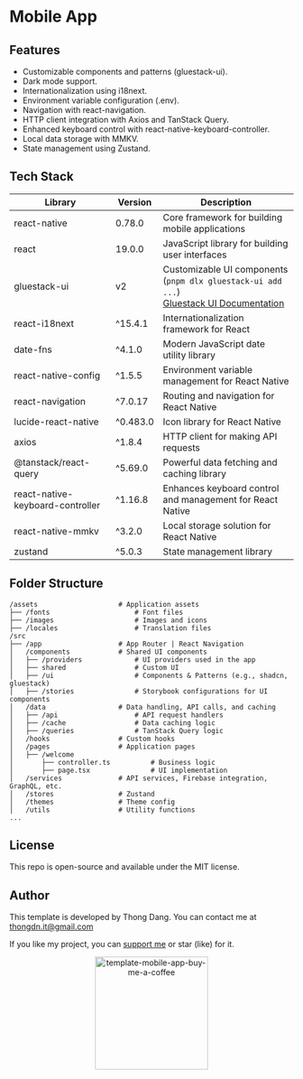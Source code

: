 # Mobile App

## Features

- Customizable components and patterns (gluestack-ui).
- Dark mode support.
- Internationalization using i18next.
- Environment variable configuration (.env).
- Navigation with react-navigation.
- HTTP client integration with Axios and TanStack Query.
- Enhanced keyboard control with react-native-keyboard-controller.
- Local data storage with MMKV.
- State management using Zustand.

## Tech Stack

| Library                          | Version  | Description                                                                                                                                            |
| -------------------------------- | -------- | ------------------------------------------------------------------------------------------------------------------------------------------------------ |
| react-native                     | 0.78.0   | Core framework for building mobile applications                                                                                                        |
| react                            | 19.0.0   | JavaScript library for building user interfaces                                                                                                        |
| gluestack-ui                     | v2       | Customizable UI components (`pnpm dlx gluestack-ui add ...`) <br> [Gluestack UI Documentation](https://gluestack.io/ui/docs/components/all-components) |
| react-i18next                    | ^15.4.1  | Internationalization framework for React                                                                                                               |
| date-fns                         | ^4.1.0   | Modern JavaScript date utility library                                                                                                                 |
| react-native-config              | ^1.5.5   | Environment variable management for React Native                                                                                                       |
| react-navigation                 | ^7.0.17  | Routing and navigation for React Native                                                                                                                |
| lucide-react-native              | ^0.483.0 | Icon library for React Native                                                                                                                          |
| axios                            | ^1.8.4   | HTTP client for making API requests                                                                                                                    |
| @tanstack/react-query            | ^5.69.0  | Powerful data fetching and caching library                                                                                                             |
| react-native-keyboard-controller | ^1.16.8  | Enhances keyboard control and management for React Native                                                                                              |
| react-native-mmkv                | ^3.2.0   | Local storage solution for React Native                                                                                                                |
| zustand                          | ^5.0.3   | State management library                                                                                                                               |

## Folder Structure

```
/assets                    # Application assets
├── /fonts                     # Font files
├── /images                    # Images and icons
├── /locales                   # Translation files
/src
├── /app                   # App Router | React Navigation
│   /components            # Shared UI components
│   ├── /providers             # UI providers used in the app
│   ├── shared                 # Custom UI
│   ├── /ui                    # Components & Patterns (e.g., shadcn, gluestack)
│   ├── /stories               # Storybook configurations for UI components
│   /data                  # Data handling, API calls, and caching
│   ├── /api                   # API request handlers
│   ├── /cache                 # Data caching logic
│   ├── /queries               # TanStack Query logic
│   /hooks                 # Custom hooks
│   /pages                 # Application pages
│   ├── /welcome
│       ├── controller.ts          # Business logic
│       ├── page.tsx               # UI implementation
│   /services              # API services, Firebase integration, GraphQL, etc.
│   /stores                # Zustand
│   /themes                # Theme config
│   /utils                 # Utility functions
...
```

## License

This repo is open-source and available under the MIT license.

## Author

This template is developed by Thong Dang. You can contact me at thongdn.it@gmail.com

If you like my project, you can [support me][buy_me_a_coffee_url] or star (like) for it.

<p align="center">
<img src="https://media.giphy.com/media/hXMGQqJFlIQMOjpsKC/giphy.gif" alt="template-mobile-app-buy-me-a-coffee" style="aspect-ratio:385/405;" width="200"></p>

[//]: # 'reference links'
[buy_me_a_coffee_image_url]: https://media.giphy.com/media/hXMGQqJFlIQMOjpsKC/giphy.gif
[buy_me_a_coffee_url]: https://www.buymeacoffee.com/thongdn.it

